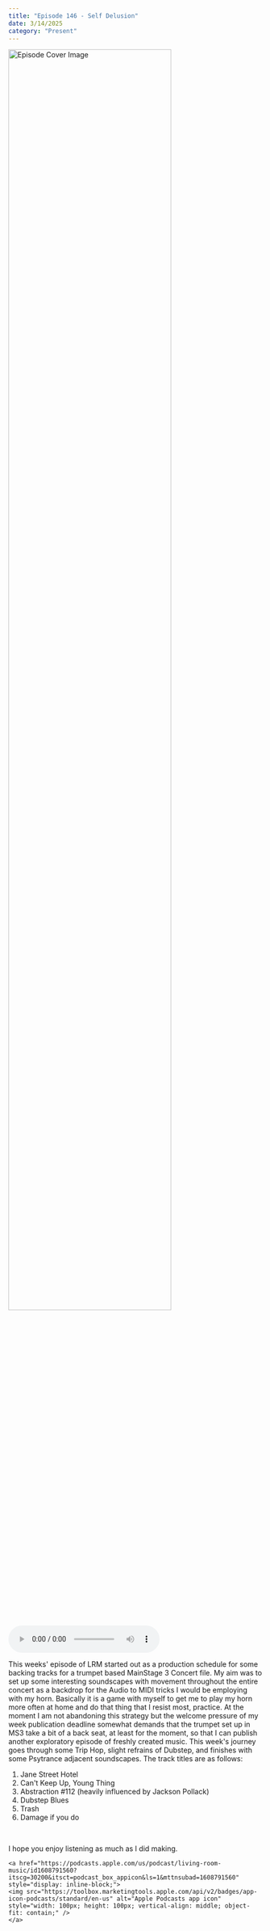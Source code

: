 ```yaml
---
title: "Episode 146 - Self Delusion"
date: 3/14/2025
category: "Present"
---
```

<img src="https://artwork.captivate.fm/5c0e7b64-4b62-4db7-930d-2e9f496da450/yem4Wvuktu-pbACAYe2fymvZ.jpg" alt="Episode Cover Image" width=80%/>
<audio controls>
  <source src="https://podcasts.captivate.fm/media/e32fe41f-63d4-4848-961d-d2f815299384/Episode-146.mp3" type="audio/mpeg">
  Your browser does not support the audio element.
</audio>

<p>This weeks' episode of LRM started out as a production schedule for some backing tracks for a trumpet based MainStage 3 Concert file. My aim was to set up some interesting soundscapes with movement throughout the entire concert as a backdrop for the Audio to MIDI tricks I would be employing with my horn. Basically it is a game with myself to get me to play my horn more often at home and do that thing that I resist most, practice. At the moment I am not abandoning this strategy but the welcome pressure of my week publication deadline somewhat demands that the trumpet set up in MS3 take a bit of a back seat, at least for the moment, so that I can publish another exploratory episode of freshly created music. This week's journey goes through some Trip Hop, slight refrains of Dubstep, and finishes with some Psytrance adjacent soundscapes. The track titles are as follows: </p><ol><li>Jane Street Hotel</li><li>Can't Keep Up, Young Thing</li><li>Abstraction #112 (heavily influenced by Jackson Pollack)</li><li>Dubstep Blues</li><li>Trash</li><li>Damage if you do</li></ol><br/><p>I hope you enjoy listening as much as I did making.</p>


    <a href="https://podcasts.apple.com/us/podcast/living-room-music/id1608791560?itscg=30200&itsct=podcast_box_appicon&ls=1&mttnsubad=1608791560" style="display: inline-block;">
    <img src="https://toolbox.marketingtools.apple.com/api/v2/badges/app-icon-podcasts/standard/en-us" alt="Apple Podcasts app icon" style="width: 100px; height: 100px; vertical-align: middle; object-fit: contain;" />
    </a>
    